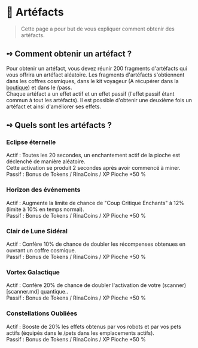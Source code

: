 # 🧬 Artéfacts
> Cette page a pour but de vous expliquer comment obtenir des artéfacts.  

## **➺** Comment obtenir un artéfact ?
Pour obtenir un artéfact, vous devez réunir 200 fragments d'artéfacts qui vous offrira un artéfact aléatoire.
Les fragments d'artéfacts s'obtiennent dans les coffres cosmiques, dans le kit voyageur (A récupérer dans la [boutique](https://store.rinaorc.com/category/kits)) et dans le /pass.   
Chaque artéfact a un effet actif et un effet passif (l'effet passif étant commun à tout les artéfacts). Il est possible d'obtenir une deuxième fois un artéfact et ainsi d'améliorer ses effets.  

## **➺** Quels sont les artéfacts ?

### Eclipse éternelle  
Actif : Toutes les 20 secondes, un enchantement actif de la pioche est déclenché de manière aléatoire.  
Cette activation se produit 2 secondes après avoir commencé à miner.  
Passif : Bonus de Tokens / RinaCoins / XP Pioche +50 %  

### Horizon des événements  
Actif : Augmente la limite de chance de "Coup Critique Enchants" à 12% (limite à 10% en temps normal).  
Passif : Bonus de Tokens / RinaCoins / XP Pioche +50 %  

### Clair de Lune Sidéral  
Actif : Confère 10% de chance de doubler les récompenses obtenues en ouvrant un coffre cosmique.   
Passif : Bonus de Tokens / RinaCoins / XP Pioche +50 %  

### Vortex Galactique  
Actif : Confère 20% de chance de doubler l'activation de votre (scanner)[scanner.md] quantique..  
Passif : Bonus de Tokens / RinaCoins / XP Pioche +50 %  

### Constellations Oubliées  
Actif : Booste de 20% les effets obtenus par vos robots et par vos pets actifs (équipés dans le /pets dans les emplacements actifs).  
Passif : Bonus de Tokens / RinaCoins / XP Pioche +50 %  
